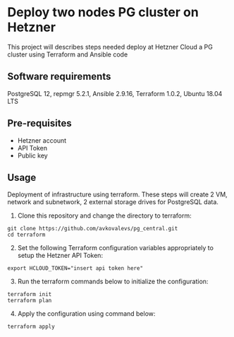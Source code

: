 # Deploy two nodes PG cluster on Hetzner

This project will describes steps needed deploy at Hetzner Cloud a PG cluster using Terraform and Ansible code
## Software requirements
PostgreSQL 12, repmgr 5.2.1, Ansible 2.9.16, Terraform 1.0.2, Ubuntu 18.04 LTS 

## Pre-requisites
- Hetzner account
- API Token
- Public key 

## Usage
Deployment of infrastructure using terraform.
These steps will create 2 VM, network and subnetwork, 2 external storage drives for PostgreSQL data.  
1. Clone this repository and change the directory to terraform:
~~~
git clone https://github.com/avkovalevs/pg_central.git
cd terraform
~~~

2. Set the following Terraform configuration variables appropriately to setup the Hetzner API Token:
~~~
export HCLOUD_TOKEN="insert api token here"
~~~

3. Run the terraform commands below to initialize the configuration:
~~~
terraform init
terraform plan
~~~
4. Apply the configuration using command below:
~~~
terraform apply
~~~

